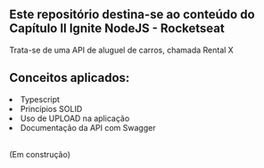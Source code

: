 <h2> Este repositório destina-se ao conteúdo do Capítulo II Ignite NodeJS - Rocketseat</h2>

<p>Trata-se de uma API de aluguel de carros, chamada Rental X</p>

<h2>Conceitos aplicados:</h2>

<li>Typescript</li>
<li>Princípios SOLID</li>
<li>Uso de UPLOAD na aplicação</li>
<li>Documentação da API com Swagger</li>
</br>
<p>(Em construção)</p>


